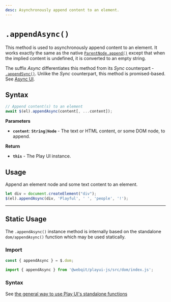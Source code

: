```yaml
---
desc: Asynchronously append content to an element.
---
```

# `.appendAsync()`

This method is used to asynchronously append content to an element. It works exactly the same as the native [`ParentNode.append()`](https://developer.mozilla.org/en-US/docs/Web/API/ParentNode/append) except that when the implied content is undefined, it is converted to an empty string.

The suffix *Async* differentiates this method from its *Sync* counterpart - [`.appendSync()`](../appendSync). Unlike the *Sync* counterpart, this method is promised-based. See [Async UI](../../../getting-started/overview#meet-async-ui).

## Syntax

```js
// Append content(s) to an element
await $(el).appendAsync(content[, ...content]);
```

**Parameters**

+ **`content`**: **`String|Node`** - The text or HTML content, or some DOM node, to append.

**Return**

+ **`this`** - The Play UI instance.

## Usage

Append an element node and some text content to an element.

```js
let div = document.createElement("div");
$(el).appendAsync(div, 'Playful', ' ', 'people', '!');
```

------

## Static Usage

The `.appendAsync()` instance method is internally based on the standalone `dom/appendAsync()` function which may be used statically.

### Import

```js
const { appendAsync } = $.dom;
```
```js
import { appendAsync } from '@webqit/playui-js/src/dom/index.js';
```

### Syntax

See [the general way to use Play UI's standalone functions](../../../getting-started/overview#use-as-descrete-utilities)